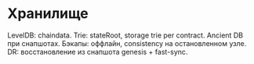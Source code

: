 # Хранилище
LevelDB: chaindata. Trie: stateRoot, storage trie per contract. Ancient DB при снапшотах.
Бэкапы: оффлайн, consistency на остановленном узле. DR: восстановление из снапшота genesis + fast-sync.

